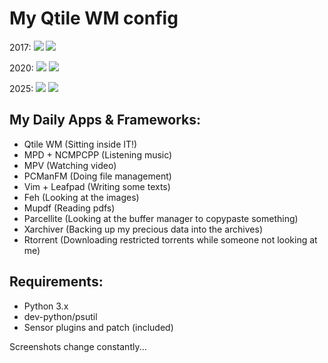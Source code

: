 # My Qtile WM config

2017:
<img src="https://user-images.githubusercontent.com/9489149/33507162-636c4896-d71d-11e7-8b48-5eab2cb45fbd.png"/>
<img src="https://user-images.githubusercontent.com/9489149/64248532-df035d00-cf00-11e9-900f-76d8d9062cb9.png"/>

2020:
<img src="https://i.imgur.com/8we65zg.jpg"/>
<img src="https://i.imgur.com/sv1PgtN.png"/>

2025:
<img src="https://i.imgur.com/QUYhlOX.jpeg"/>
<img src="https://i.imgur.com/WtT6feP.jpeg"/>

## My Daily Apps & Frameworks:
* Qtile WM (Sitting inside IT!)
* MPD + NCMPCPP (Listening music)
* MPV (Watching video)
* PCManFM (Doing file management)
* Vim + Leafpad (Writing some texts)
* Feh (Looking at the images)
* Mupdf (Reading pdfs)
* Parcellite (Looking at the buffer manager to copypaste something)
* Xarchiver (Backing up my precious data into the archives)
* Rtorrent (Downloading restricted torrents while someone not looking at me)

## Requirements:

* Python 3.x
* dev-python/psutil
* Sensor plugins and patch (included)

Screenshots change constantly...
